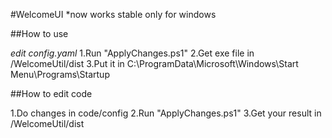 #WelcomeUI
*now works stable only for windows

##How to use

*edit config.yaml*
1.Run "ApplyChanges.ps1"
2.Get exe file in /WelcomeUtil/dist
3.Put it in C:\ProgramData\Microsoft\Windows\Start Menu\Programs\Startup

##How to edit code

1.Do changes in code/config
2.Run "ApplyChanges.ps1"
3.Get your result in /WelcomeUtil/dist